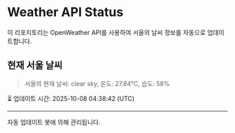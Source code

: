 
# Weather API Status

이 리포지토리는 OpenWeather API를 사용하여 서울의 날씨 정보를 자동으로 업데이트합니다.

## 현재 서울 날씨
> 서울의 현재 날씨: clear sky, 온도: 27.84°C, 습도: 58%

⏳ 업데이트 시간: 2025-10-08 04:38:42 (UTC)

---
자동 업데이트 봇에 의해 관리됩니다.
